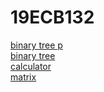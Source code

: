 # 19ECB132
[binary tree p](binarytreep.c)    
[binary tree](binarytree.c)    
[calculator](calculator)   
[matrix](matrix.c)   
